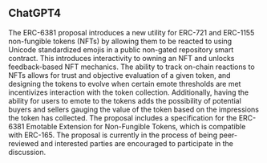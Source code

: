 ## ChatGPT4

The ERC-6381 proposal introduces a new utility for ERC-721 and ERC-1155 non-fungible tokens (NFTs) by allowing them to be reacted to using Unicode standardized emojis in a public non-gated repository smart contract. This introduces interactivity to owning an NFT and unlocks feedback-based NFT mechanics. The ability to track on-chain reactions to NFTs allows for trust and objective evaluation of a given token, and designing the tokens to evolve when certain emote thresholds are met incentivizes interaction with the token collection. Additionally, having the ability for users to emote to the tokens adds the possibility of potential buyers and sellers gauging the value of the token based on the impressions the token has collected. The proposal includes a specification for the ERC-6381 Emotable Extension for Non-Fungible Tokens, which is compatible with ERC-165. The proposal is currently in the process of being peer-reviewed and interested parties are encouraged to participate in the discussion.
